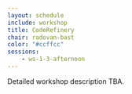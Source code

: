 ```yaml
---
layout: schedule
include: workshop
title: CodeRefinery
chair: radovan-bast
color: "#ccffcc"
sessions:
    - ws-1-3-afternoon
---
```


Detailed workshop description TBA.
